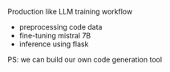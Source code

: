 Production like LLM training workflow

- preprocessing code data
- fine-tuning mistral 7B
- inference using flask



PS: we can build our own code generation tool

